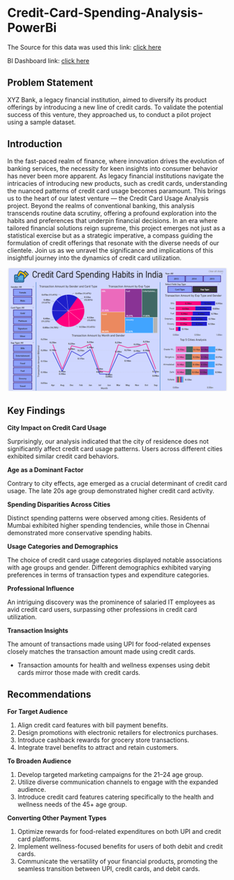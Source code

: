 # Credit-Card-Spending-Analysis-PowerBi
The Source for this data was used this link: [click here](https://www.kaggle.com/datasets/thedevastator/analyzing-credit-card-spending-habits-in-india) 

BI Dashboard link: [click here](https://app.powerbi.com/view?r=eyJrIjoiNWU1OTEzOWEtY2Y5OS00NjY4LTliYjgtYmEzN2ExNWY3NjI0IiwidCI6IjJlYWZhNDQ4LTQzNzMtNGEyNi05NWM2LTUyZGVhNTFlODA5YSJ9)

## Problem Statement
XYZ Bank, a legacy financial institution, aimed to diversify its product offerings by introducing a new line of credit cards. To validate the potential success of this venture, they approached us, to conduct a pilot project using a sample dataset.

## Introduction
In the fast-paced realm of finance, where innovation drives the evolution of banking services, the necessity for keen insights into consumer behavior has never been more apparent. As legacy financial institutions navigate the intricacies of introducing new products, such as credit cards, understanding the nuanced patterns of credit card usage becomes paramount. This brings us to the heart of our latest venture — the Credit Card Usage Analysis project. Beyond the realms of conventional banking, this analysis transcends routine data scrutiny, offering a profound exploration into the habits and preferences that underpin financial decisions. In an era where tailored financial solutions reign supreme, this project emerges not just as a statistical exercise but as a strategic imperative, a compass guiding the formulation of credit offerings that resonate with the diverse needs of our clientele. Join us as we unravel the significance and implications of this insightful journey into the dynamics of credit card utilization.

![image](Dashboard.png)

## Key Findings
**City Impact on Credit Card Usage**

Surprisingly, our analysis indicated that the city of residence does not significantly affect credit card usage patterns. Users across different cities exhibited similar credit card behaviors.

**Age as a Dominant Factor**

Contrary to city effects, age emerged as a crucial determinant of credit card usage. The late 20s age group demonstrated higher credit card activity.

**Spending Disparities Across Cities**

Distinct spending patterns were observed among cities. Residents of Mumbai exhibited higher spending tendencies, while those in Chennai demonstrated more conservative spending habits.

**Usage Categories and Demographics**

The choice of credit card usage categories displayed notable associations with age groups and gender. Different demographics exhibited varying preferences in terms of transaction types and expenditure categories.

**Professional Influence**

An intriguing discovery was the prominence of salaried IT employees as avid credit card users, surpassing other professions in credit card utilization.

**Transaction Insights**

The amount of transactions made using UPI for food-related expenses closely matches the transaction amount made using credit cards.
- Transaction amounts for health and wellness expenses using debit cards mirror those made with credit cards.


## Recommendations

**For Target Audience**

1. Align credit card features with bill payment benefits.
2. Design promotions with electronic retailers for electronics purchases.
3. Introduce cashback rewards for grocery store transactions.
4. Integrate travel benefits to attract and retain customers.

**To Broaden Audience**

1. Develop targeted marketing campaigns for the 21–24 age group.
2. Utilize diverse communication channels to engage with the expanded audience.
3. Introduce credit card features catering specifically to the health and wellness needs of the 45+ age group.

**Converting Other Payment Types**

1. Optimize rewards for food-related expenditures on both UPI and credit card platforms.
2. Implement wellness-focused benefits for users of both debit and credit cards.
3. Communicate the versatility of your financial products, promoting the seamless transition between UPI, credit cards, and debit cards.
